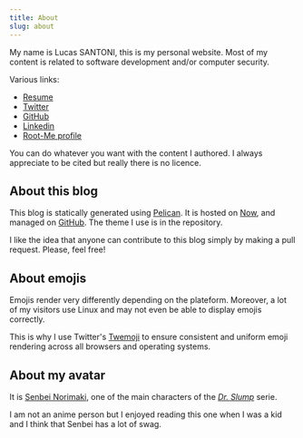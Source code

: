 ```yaml
---
title: About
slug: about
---
```


My name is Lucas SANTONI, this is my personal website. Most of my content is
related to software development and/or computer security.

Various links:

* [Resume](/resume)
* [Twitter](https://twitter.com/geographeur)
* [GitHub](https://github.com/geospace)
* [Linkedin](https://www.linkedin.com/in/lucas1337/)
* [Root-Me profile](https://www.root-me.org/Geographer)

You can do whatever you want with the content I authored. I always appreciate
to be cited but really there is no licence.

## About this blog

This blog is statically generated using [Pelican](https://blog.getpelican.com/).
It is hosted on [Now](https://zeit.co/), and managed
on [GitHub](https://github.com/Geospace/blog.geographer.fr). The theme I use
is in the repository.

I like the idea that anyone can contribute to this blog simply by making a
pull request. Please, feel free!

## About emojis

Emojis render very differently depending on the plateform. Moreover, a lot of
my visitors use Linux and may not even be able to display emojis correctly.

This is why I use Twitter's [Twemoji](https://twemoji.twitter.com/) to ensure
consistent and uniform emoji rendering across all browsers and operating
systems.

## About my avatar

It is [Senbei Norimaki](https://drslump.fandom.com/wiki/Senbe_Norimaki), one
of the main characters of the *[Dr. Slump](https://en.wikipedia.org/wiki/Dr._Slump)* serie.

I am not an anime person but I enjoyed reading this one when I was a kid and I
think that Senbei has a lot of swag.

